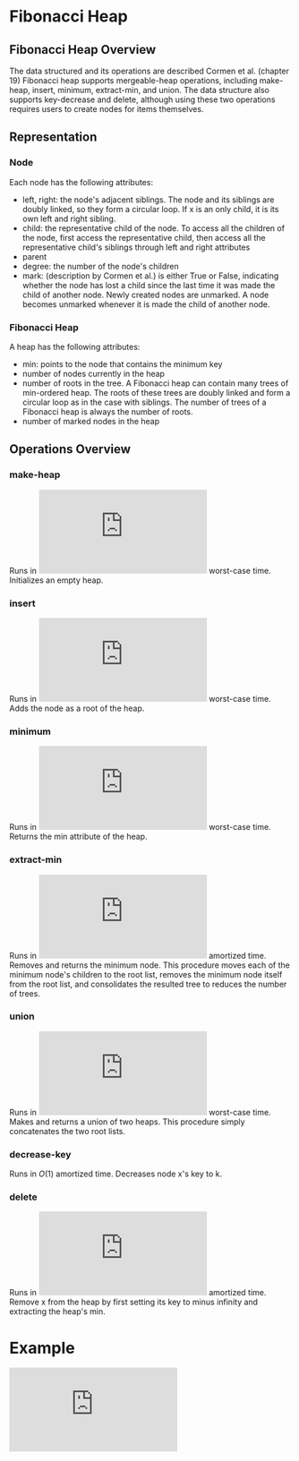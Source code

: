 # Fibonacci Heap

## Fibonacci Heap Overview

The data structured and its operations are described Cormen et al. (chapter 19) Fibonacci heap supports mergeable-heap operations, including make-heap, insert, minimum, extract-min, and union. The data structure also supports key-decrease and delete, although using these two operations requires users to create nodes for items themselves.

## Representation 

### Node
Each node has the following attributes:
- left, right: the node's adjacent siblings. The node and its siblings are doubly linked, so they form a circular loop. If x is an only child, it is its own left and right sibling.
- child: the representative child of the node. To access all the children of the node, first access the representative child, then access all the representative child's siblings through left and right attributes
- parent
- degree: the number of the node's children
- mark: (description by Cormen et al.) is either True or False, indicating whether the node has lost a child since the last time it was made the child of another node. Newly created nodes are unmarked. A node becomes unmarked whenever it is made the child of another node. 

### Fibonacci Heap
A heap has the following attributes:
- min: points to the node that contains the minimum key
- number of nodes currently in the heap
- number of roots in the tree. A Fibonacci heap can contain many trees of min-ordered heap. The roots of these trees are doubly linked and form a circular loop as in the case with siblings. The number of trees of a Fibonacci heap is always the number of roots.
- number of marked nodes in the heap

## Operations Overview

### make-heap

Runs in ![](https://latex.codecogs.com/gif.latex?%5CTheta%281%29) worst-case time. Initializes an empty heap.

### insert

Runs in ![](https://latex.codecogs.com/gif.latex?%5CTheta%281%29) worst-case time. Adds the node as a root of the heap.

### minimum

Runs in ![](https://latex.codecogs.com/gif.latex?%5CTheta%281%29) worst-case time. Returns the min attribute of the heap.

### extract-min

Runs in ![](https://latex.codecogs.com/gif.latex?O%28log%20%5C%3An%29) amortized time. Removes and returns the minimum node. This procedure moves each of the minimum node's children to the root list, removes the minimum node itself from the root list, and consolidates the resulted tree to reduces the number of trees.

### union

Runs in ![](https://latex.codecogs.com/gif.latex?%5CTheta%281%29) worst-case time. Makes and returns a union of two heaps. This procedure simply concatenates the two root lists.

### decrease-key

Runs in $O(1)$ amortized time. Decreases node x's key to k. 

### delete

Runs in ![](https://latex.codecogs.com/gif.latex?O%281%29) amortized time. Remove x from the heap by first setting its key to minus infinity and extracting the heap's min.

# Example
![](https://latex.codecogs.com/gif.latex?%5CTheta%28n%29)
